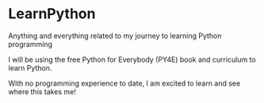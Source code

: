 # LearnPython
Anything and everything related to my journey to learning Python programming

I will be using the free Python for Everybody (PY4E) book and curriculum to learn Python.

With no programming experience to date, I am excited to learn and see where this takes me!
